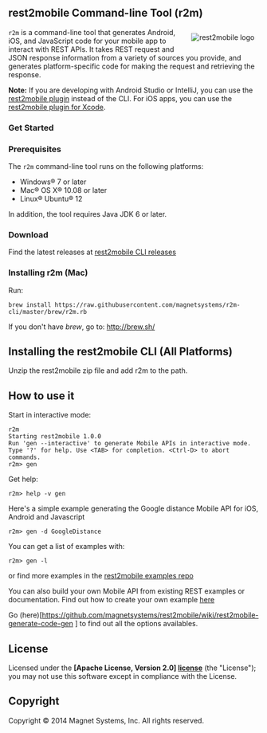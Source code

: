 ## rest2mobile Command-line Tool (r2m)
<img style="margin:10px" src="http://developer.magnet.com/tmp/img/logo_r2m_main.png"
 alt="rest2mobile logo" title="rest2mobile" align="right" />
<code>r2m</code> is a command-line tool that generates Android, iOS, and JavaScript code for your mobile app to interact with REST APIs. It takes REST request and JSON response information from a variety of sources you provide, and generates
platform-specific code for making the request and retrieving the response.

**Note:** If you are developing with Android Studio or IntelliJ, you can use the [rest2mobile plugin][r2m-plugin-android] instead of the CLI. For iOS apps, you can use the [rest2mobile plugin for Xcode][r2m-plugin-ios].

### Get Started

### Prerequisites
The <code>r2m</code> command-line tool runs on the following platforms:

* Windows® 7 or later
* Mac® OS X® 10.08 or later
* Linux® Ubuntu® 12

In addition, the tool requires Java JDK 6 or later.

### Download  

Find the latest releases at [rest2mobile CLI releases](https://github.com/magnetsystems/r2m-cli/releases) 

### Installing r2m (Mac)

Run:
```
brew install https://raw.githubusercontent.com/magnetsystems/r2m-cli/master/brew/r2m.rb
```

If you don't have _brew_, go to: http://brew.sh/


## Installing the rest2mobile CLI (All Platforms)

Unzip the rest2mobile zip file and add r2m to the path.

## How to use it

Start in interactive mode:

```
r2m
Starting rest2mobile 1.0.0
Run 'gen --interactive' to generate Mobile APIs in interactive mode.
Type '?' for help. Use <TAB> for completion. <Ctrl-D> to abort commands.
r2m> gen 
```

Get help:
```
r2m> help -v gen
```

Here's a simple example generating the Google distance Mobile API for iOS, Android and Javascript

``` 
r2m> gen -d GoogleDistance 
```

You can get a list of examples with:

```
r2m> gen -l
```
or find more examples in the [rest2mobile examples repo](https://github.com/magnetsystems/r2m-examples)
 

You can also build your own Mobile API from existing REST examples or documentation. 
Find out how to create your own example [here](https://github.com/magnetsystems/rest2mobile/wiki/rest2mobile-create-spec-file)

Go (here)[https://github.com/magnetsystems/rest2mobile/wiki/rest2mobile-generate-code-gen
] to find out all the options availables.

## License

Licensed under the **[Apache License, Version 2.0] [license]** (the "License");
you may not use this software except in compliance with the License.

## Copyright

Copyright © 2014 Magnet Systems, Inc. All rights reserved.

[website]: http://developer.magnet.com
[techdoc]: https://github.com/magnetsystems/rest2mobile/wiki
[r2m-plugin-android]:https://github.com/magnetsystems/r2m-plugin-android/
[r2m-plugin-ios]:https://github.com/magnetsystems/r2m-plugin-ios/
[r2m-cli]:https://github.com/magnetsystems/r2m-cli/
[license]: http://www.apache.org/licenses/LICENSE-2.0
[r2m wiki]:https://github.com/magnetsystems/r2m-cli/wiki
